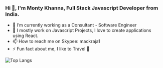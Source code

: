 ### Hi 👋, I'm Monty Khanna, Full Stack Javascript Developer from India.


- 🔭 I’m currently working as a Consultant - Software Engineer
- 🌱 I mostly work on Javascript Projects, I love to create applications using React.
- 📫 How to reach me on Skypee: mackraja1
- ⚡ Fun fact about me, I like to Travel :rocket:

![Top Langs](https://github-readme-stats.vercel.app/api/top-langs?username=mackraja&show_icons=true&locale=en&layout=compact&theme=radical)
